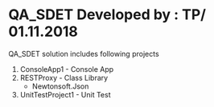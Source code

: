 QA_SDET
Developed by : TP/ 01.11.2018
===========================================
QA_SDET solution includes following projects
1) ConsoleApp1 - Console App
2) RESTProxy  - Class Library 
	- Newtonsoft.Json
3) UnitTestProject1 - Unit Test 



